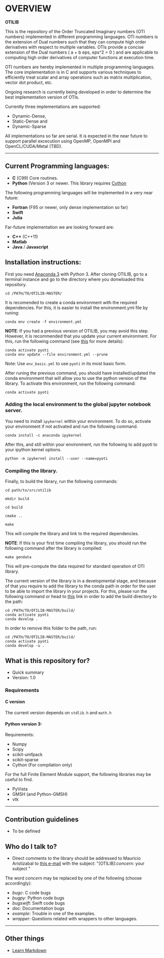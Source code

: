 # OVERVIEW #

**OTILIB** 

This is the repository of the Order Truncated Imaginary numbers (OTI numbers) implemented in different programming languages. OTI numbers is the extension of Dual numbers such that they can compute high order derivatives with respect to multiple variables. OTIs provide a concise extension of the Dual numbers ( a + b eps, eps^2 = 0 ) and are applicable to computing high order derivatives of computer functions at execution time.

OTI numbers are hereby implemented in multiple programming languages. The core implementation is in C and supports various techniques to efficiently treat scalar and array operations such as matrix multiplication, vector dot product, etc.

Ongoing research is currently being developed in order to determine the best implementation version of OTIs. 

Currently three implementations are supported: 
* Dynamic-Dense, 
* Static-Dense and 
* Dynamic-Sparse 

All implementations so far are serial. It is expected in the near future to support parallel excecution using OpenMP, OpenMPI and OpenCL/CUDA/Metal (TBD).
***

## Current Programming languages: 
* **C** (C99) Core routines.
* **Python** (Version 3 or newer. This library requires [Cython](http://cython.org)

The following programming languages will be implemented in a very near future:

* **Fortran** (F95 or newer, only dense implementation so far)
* **Swift**
* **Julia**

Far-future implementation we are looking forward are:

* **C++** (C++11)
* **Matlab**
* **Java** / **Javascript**

## Installation instructions:

First you need [Anaconda 3](https://www.anaconda.com/distribution/) with Python 3. After cloning OTILIB, go to a terminal instance and go to the directory where you donwloaded this repository.
```
cd /PATH/TO/OTILIB-MASTER/
```

It is recomended to create a conda environment with the required dependencies. For this, it is easier to install the environment.yml file by runing:
```
conda env create -f environment.yml
```
**NOTE**: If you had a previous version of OTILIB, you may avoid this step. However, it is recommended that you update your current environment. For this, run the following command (see [this](https://stackoverflow.com/questions/42352841/how-to-update-an-existing-conda-environment-with-a-yml-file) for more details):

```
conda activate pyoti
conda env update --file environment.yml --prune
```

Note: Use ```env_basic.yml``` to use ```pyoti``` in its most basic form.

After runing the previous command, you should have installed/updated the  conda environment that will allow you to use the python version of the library. To activate this environment, run the following command:
```
conda activate pyoti
```

### Adding the local environment to the global jupyter notebook server.

You need to install ```ipykernel``` within your environment. To do so, activate your environment if not activated and run the following command.

```
conda install -c anaconda ipykernel
```

After this, and still within your environment, run the following to add pyoti to your ipython kernel options.

```
python -m ipykernel install --user --name=pyoti
```



### Compiling the library.

Finally, to build the library, run the following commands:

```
cd path/to/src/otilib
```
```
mkdir build
```
```
cd build
```
```
cmake ..
```
```
make
```
 
This will compile the library and link to the required dependencies.

**NOTE**: If this is your first time compiling the library, you should run the following command after the library is compiled:

```
make gendata
```

This will pre-compute the data required for standard operation of OTI library.

The current version of the library is in a developmental stage, and because of that you require to add the library to the conda path in order for the user to be able to import the library in your projects. For this, please run the following command or head to [this](https://stackoverflow.com/questions/49474575/how-to-install-my-own-python-module-package-via-conda-and-watch-its-changes) link in order to add the build directory to the path:

```
cd /PATH/TO/OTILIB-MASTER/build/
conda activate pyoti
conda develop .
```

In order to remove this folder to the path, run:

```
cd /PATH/TO/OTILIB-MASTER/build/
conda activate pyoti
conda develop -u .
```

## What is this repository for? 

* Quick summary
* Version: 1.0


### Requirements

#### **C** version

The current version depends on ```stdlib.h``` and ```math.h```

#### Python version 3:

Requirements:

* Numpy
* Scipy
* scikit-umfpack
* scikit-sparse
* Cython (For compilation only)

For the full Finite Element Module support, the following libraries may be useful to find.

* PyVista
* GMSH (and Python-GMSH)
* vtk

  

***

## Contribution guidelines ###

* To be defined


## Who do I talk to? ###

* Direct comments to the library should be addressed to Mauricio Aristizabal to [this e-mail](mailto:mauriaristi@gmail.com) with the subject: "[OTILIB]:*concern*: your subject "

The word *concern* may be replaced by one of the following (choose accordingly):

* *bugc*: C code bugs
* *bugpy*: Python code bugs
* *bugswift*: Swift code bugs
* *doc*: Documentation bugs
* *example*: Trouble in one of the examples.
* *wrapper*: Questions related with wrappers to other languages.

***

## Other things 

* [Learn Markdown](https://bitbucket.org/tutorials/markdowndemo)
